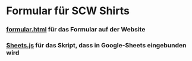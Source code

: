 # Formular für SCW Shirts

### [formular.html](formular.html) für das Formular auf der Website  
### [Sheets.js](sheets.js) für das Skript, dass in Google-Sheets eingebunden wird

